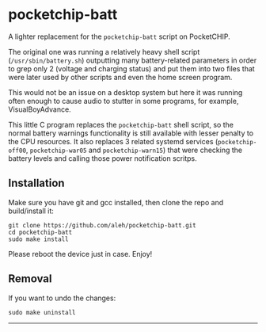 # pocketchip-batt

A lighter replacement for the `pocketchip-batt` script on PocketCHIP.

The original one was running a relatively heavy shell script (`/usr/sbin/battery.sh`) outputting many 
battery-related parameters in order to grep only 2 (voltage and charging status) and put them into 
two files that were later used by other scripts and even the home screen program.

This would not be an issue on a desktop system but here it was running often enough to cause audio to stutter 
in some programs, for example, VisualBoyAdvance.

This little C program replaces the `pocketchip-batt` shell script, so the normal battery warnings 
functionality is still available with lesser penalty to the CPU resources. It also replaces 3 related systemd services
(`pocketchip-off00`, `pocketchip-war05` and `pocketchip-warn15`) that were checking the battery levels and calling 
those power notification scritps.

## Installation

Make sure you have git and gcc installed, then clone the repo and build/install it: 

	git clone https://github.com/aleh/pocketchip-batt.git
	cd pocketchip-batt
	sudo make install

Please reboot the device just in case. Enjoy!

## Removal

If you want to undo the changes:

	sudo make uninstall

---
